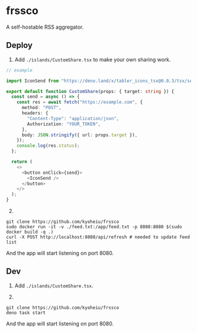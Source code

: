 # frssco

A self-hostable RSS aggregator.

## Deploy

1. Add `./islands/CustomShare.tsx` to make your own sharing work.

```ts
// example

import IconSend from "https://deno.land/x/tabler_icons_tsx@0.0.3/tsx/send.tsx";

export default function CustomShare(props: { target: string }) {
  const send = async () => {
    const res = await fetch("https://example.com", {
      method: "POST",
      headers: {
        "Content-Type": "application/json",
        Authorization: "YOUR_TOKEN",
      },
      body: JSON.stringify({ url: props.target }),
    });
    console.log(res.status);
  };

  return (
    <>
      <button onClick={send}>
        <IconSend />
      </button>
    </>
  );
}
```

2.

```
git clone https://github.com/kyoheiu/frssco
sudo docker run -it -v ./feed.txt:/app/feed.txt -p 8080:8080 $(sudo docker build -q .)
curl -X POST http://localhost:8080/api/refresh # needed to update feed list
```

And the app will start listening on port 8080.

## Dev

1. Add `./islands/CustomShare.tsx`.

2.

```
git clone https://github.com/kyoheiu/frssco
deno task start
```

And the app will start listening on port 8080.
